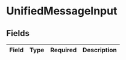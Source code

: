 # UnifiedMessageInput


## Fields

| Field       | Type        | Required    | Description |
| ----------- | ----------- | ----------- | ----------- |